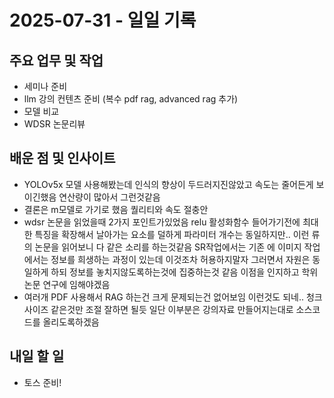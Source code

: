 # 2025-07-31 - 일일 기록

##  주요 업무 및 작업
- 세미나 준비
- llm 강의 컨텐츠 준비 (복수 pdf rag, advanced rag 추가)
- 모델 비교
- WDSR 논문리뷰

##  배운 점 및 인사이트
- YOLOv5x 모델 사용해봤는데 인식의 향상이 두드러지진않았고 속도는 줄어든게 보이긴했음 연산량이 많아서 그런것같음
- 결론은 m모델로 가기로 했음 퀄리티와 속도 절충안
- wdsr 논문을 읽었을때 2가지 포인트가있었음 relu 활성화함수 들어가기전에 최대한 특징을 확장해서 날아가는 요소를 덜하게 파라미터 개수는 동일하지만.. 이런 류의 논문을 읽어보니 다 같은 소리를 하는것같음 SR작업에서는 기존 에 이미지 작업에서는 정보를 희생하는 과정이 있는데 이것조차 허용하지말자 그러면서 자원은 동일하게 하되 정보를 놓치지않도록하는것에 집중하는것 같음 이점을 인지하고 학위논문 연구에 임해야겠음
- 여러개 PDF 사용해서 RAG 하는건 크게 문제되는건 없어보임 이런것도 되네.. 청크사이즈 같은것만 조절 잘하면 될듯 일단 이부분은 강의자료 만들어지는대로 소스코드를 올리도록하겠음


##  내일 할 일
- 토스 준비! 
